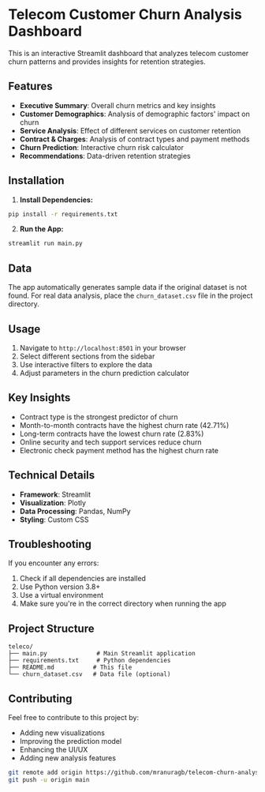 # Telecom Customer Churn Analysis Dashboard

This is an interactive Streamlit dashboard that analyzes telecom customer churn patterns and provides insights for retention strategies.

## Features

- **Executive Summary**: Overall churn metrics and key insights
- **Customer Demographics**: Analysis of demographic factors' impact on churn
- **Service Analysis**: Effect of different services on customer retention
- **Contract & Charges**: Analysis of contract types and payment methods
- **Churn Prediction**: Interactive churn risk calculator
- **Recommendations**: Data-driven retention strategies

## Installation

1. **Install Dependencies:**
```bash
pip install -r requirements.txt
```

2. **Run the App:**
```bash
streamlit run main.py
```

## Data

The app automatically generates sample data if the original dataset is not found. For real data analysis, place the `churn_dataset.csv` file in the project directory.

## Usage

1. Navigate to `http://localhost:8501` in your browser
2. Select different sections from the sidebar
3. Use interactive filters to explore the data
4. Adjust parameters in the churn prediction calculator

## Key Insights

- Contract type is the strongest predictor of churn
- Month-to-month contracts have the highest churn rate (42.71%)
- Long-term contracts have the lowest churn rate (2.83%)
- Online security and tech support services reduce churn
- Electronic check payment method has the highest churn rate

## Technical Details

- **Framework**: Streamlit
- **Visualization**: Plotly
- **Data Processing**: Pandas, NumPy
- **Styling**: Custom CSS

## Troubleshooting

If you encounter any errors:
1. Check if all dependencies are installed
2. Use Python version 3.8+
3. Use a virtual environment
4. Make sure you're in the correct directory when running the app

## Project Structure

```
teleco/
├── main.py              # Main Streamlit application
├── requirements.txt     # Python dependencies
├── README.md           # This file
└── churn_dataset.csv   # Data file (optional)
```

## Contributing

Feel free to contribute to this project by:
- Adding new visualizations
- Improving the prediction model
- Enhancing the UI/UX
- Adding new analysis features

```bash
git remote add origin https://github.com/mranuragb/telecom-churn-analysis.git
git push -u origin main
```
